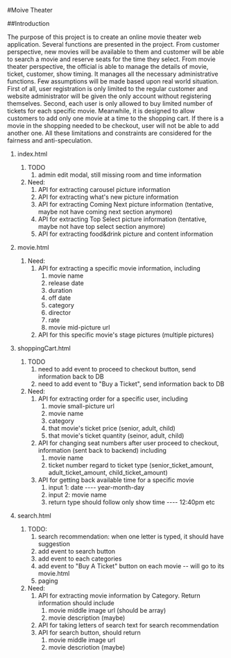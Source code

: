 #Moive Theater

##Introduction

The purpose of this project is to create an online movie theater web application. Several functions are presented in the project. From customer perspective, new movies will be available to them and customer will be able to search a movie and reserve seats for the time they select. From movie theater perspective, the official is able to manage the details of movie, ticket, customer, show timing. It manages all the necessary administrative functions. Few assumptions will be made based upon real world situation. First of all, user registration is only limited to the regular customer and website administrator will be given the only account without registering themselves. Second, each user is only allowed to buy limited number of tickets for each specific movie. Meanwhile, it is designed to allow customers to add only one movie at a time to the shopping cart. If there is a movie in the shopping needed to be checkout, user will not be able to add another one. All these limitations and constraints are considered for the fairness and anti-speculation.

1. index.html
   1. TODO
      1. admin edit modal, still missing room and time information
   2. Need:
      1. API for extracting carousel picture information
      2. API for extracting what's new picture information
      3. API for extracting Coming Next picture information (tentative, maybe not have coming next section anymore)
      4. API for extracting Top Select picture information (tentative, maybe not have top select section anymore)
      5. API for extracting food&drink picture and content information
2. movie.html
   1. Need:
      1. API for extracting a specific movie information, including
         1.  movie name
         2. release date
         3. duration
         4. off date
         5. category
         6. director
         7. rate
         8. movie mid-picture url
      2. API for this specific movie's stage pictures (multiple pictures)
3. shoppingCart.html
   1. TODO
      1. need to add event to proceed to checkout button, send information back to DB
      2. need to add event to "Buy a Ticket", send information back to DB
   2. Need:
      1. API for extracting order for a specific user, including
         1. movie small-picture url
         2. movie name
         3. category
         4. that movie's ticket price (senior, adult, child)
         5. that movie's ticket quantity (seinor, adult, child)
      2. API for changing seat numbers after user proceed to checkout, information (sent back to backend) including
         1. movie name
         2. ticket number regard to ticket type (senior_ticket_amount, adult_ticket_amount, child_ticket_amount)
      3. API for getting back available time for a specific movie 
         1. input 1: date ---- year-month-day
         2. input 2: movie name
         3. return type should follow only show time ---- 12:40pm etc

4. search.html
   1. TODO:
      1. search recommendation: when one letter is typed, it should have suggestion
      2. add event to search button
      3. add event to each categories
      4. add event to "Buy A Ticket" button on each movie -- will go to its movie.html
      5. paging
   2. Need:
      1. API for extracting movie information by Category. Return information should include
         1. movie middle image url (should be array)
         2. movie description (maybe)
      2. API for taking letters of search text for search recommendation
      3. API for search button, should return
         1. movie middle image url
         2. movie descriotion (maybe)

